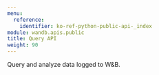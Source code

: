 ```yaml
---
menu:
  reference:
    identifier: ko-ref-python-public-api-_index
module: wandb.apis.public
title: Query API
weight: 90
---
```


Query and analyze data logged to W&B.